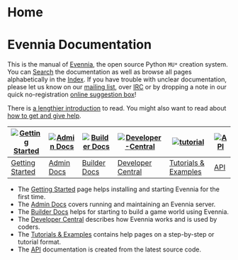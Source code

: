 # Home

# Evennia Documentation

This is the manual of [Evennia](http://www.evennia.com), the open source Python `MU*` creation system.
You can [Search][search] the documentation as well as browse all pages alphabetically in the
[Index](Wiki-Index). If you have trouble with unclear documentation, please let us know on our
[mailing list][group], over [IRC][chat] or by dropping a note in our quick no-registration [online
suggestion box][form]!

There is [a lengthier introduction](Evennia-Introduction) to read. You might also want to read about
[how to get and give help](How-To-Get-And-Give-Help).

| [![Getting Started][icon_new]](Getting-Started)| [![Admin Docs][icon_admin]](Administrative-Docs) | [![Builder Docs][icon_builder]](Builder-Docs) | [![Developer-Central][icon_devel]](Developer-Central) | [![tutorial][icon_tutorial]](Tutorials) | [![API][icon_API]](api:evennia) |
|-----------------|----------------------|--------------------------|----------------------|----------------------------|--------------------|
|[Getting Started](Getting-Started)| [Admin Docs](Administrative-Docs) | [Builder Docs](Builder-Docs) | [Developer Central](Developer-Central) | [Tutorials & Examples](Tutorials) | [API](api:evennia) |

- The [Getting Started](Getting-Started) page helps installing and starting Evennia for the first time.
- The [Admin Docs](Administrative-Docs) covers running and maintaining an Evennia server.
- The [Builder Docs](Builder-Docs) helps for starting to build a game world using Evennia.
- The [Developer Central](Developer-Central) describes how Evennia works and is used by coders.
- The [Tutorials & Examples](Tutorials) contains help pages on a step-by-step or tutorial format.
- The [API](api:evennia) documentation is created from the latest source code.

[search]: https://www.google.com/cse/publicurl?cx=010440404980795145992:6ztkvqc46je
[group]: https://groups.google.com/forum/#%21forum/evennia
[chat]: http://tinyurl.com/p22oofg
[form]: http://tinyurl.com/c4tue23
[icon_new]: https://raw.githubusercontent.com/wiki/evennia/evennia/images/bright4.png
[icon_admin]: https://raw.githubusercontent.com/wiki/evennia/evennia/images/speedometer26.png
[icon_builder]: https://raw.githubusercontent.com/wiki/evennia/evennia/images/toolbox3.png
[icon_devel]: https://raw.githubusercontent.com/wiki/evennia/evennia/images/technical.png
[icon_tutorial]: https://raw.githubusercontent.com/wiki/evennia/evennia/images/living1.png
[icon_API]: https://raw.githubusercontent.com/wiki/evennia/evennia/images/python3.png
